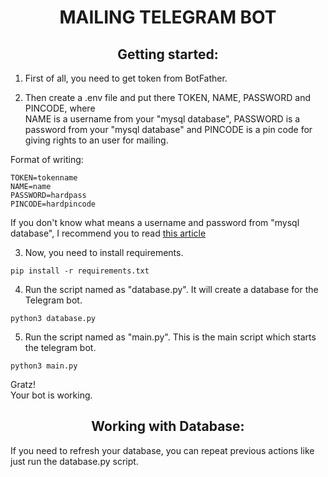 <h1 align="center">MAILING TELEGRAM BOT</h1>

<h2 align="center">Getting started:</h2>

1) First of all, you need to get token from BotFather.

2) Then create a .env file and put there TOKEN, NAME, PASSWORD and PINCODE, where <br>
NAME is a username from your "mysql database", PASSWORD is a password from your "mysql database" and PINCODE is a pin code for giving rights to an user for mailing.
<p>Format of writing:</p>

```
TOKEN=tokenname
NAME=name
PASSWORD=hardpass
PINCODE=hardpincode
```

If you don't know what means a username and password from "mysql database", I recommend you to read [this article](https://phoenixnap.com/kb/how-to-create-new-mysql-user-account-grant-privileges "MySQL User")

3) Now, you need to install requirements.

```
pip install -r requirements.txt
```

4) Run the script named as "database.py".
It will create a database for the Telegram bot.

```
python3 database.py
```

5) Run the script named as "main.py".
This is the main script which starts the telegram bot.

```
python3 main.py
```

<p>Gratz!<br>
Your bot is working.</p>

<h2 align="center">Working with Database:</h2>

If you need to refresh your database, you can repeat previous actions like just run the database.py script.






